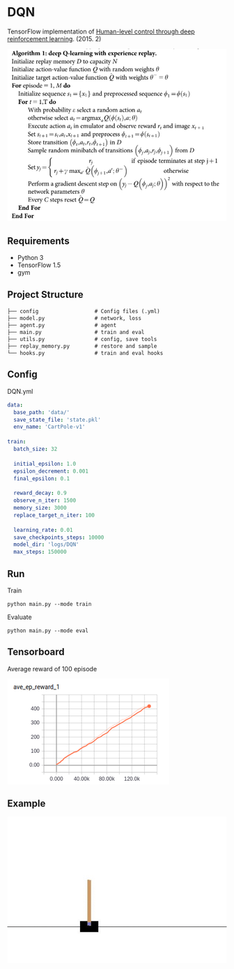 # DQN

TensorFlow implementation of [Human-level control through deep reinforcement
learning](https://web.stanford.edu/class/psych209/Readings/MnihEtAlHassibis15NatureControlDeepRL.pdf). (2015. 2)

![images](images/paper1.png)

## Requirements

- Python 3
- TensorFlow 1.5
- gym


## Project Structure


    ├── config                  # Config files (.yml)
    ├── model.py                # network, loss
    ├── agent.py                # agent 
    ├── main.py                 # train and eval
    ├── utils.py                # config, save tools
    ├── replay_memory.py        # restore and sample 
    └── hooks.py                # train and eval hooks
    

## Config

DQN.yml

```yml
data:
  base_path: 'data/'
  save_state_file: 'state.pkl'
  env_name: 'CartPole-v1'

train:
  batch_size: 32

  initial_epsilon: 1.0
  epsilon_decrement: 0.001
  final_epsilon: 0.1

  reward_decay: 0.9
  observe_n_iter: 1500
  memory_size: 3000
  replace_target_n_iter: 100

  learning_rate: 0.01
  save_checkpoints_steps: 10000
  model_dir: 'logs/DQN'
  max_steps: 150000
```


## Run


Train

```
python main.py --mode train
```

Evaluate

```
python main.py --mode eval
```

## Tensorboard
Average reward of 100 episode

![images](images/ave-ep-reward.png)

## Example


![images](images/cartpole.gif)
